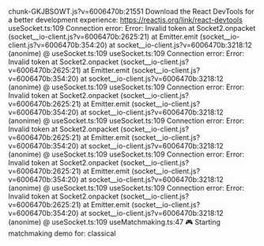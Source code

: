 chunk-GKJBSOWT.js?v=6006470b:21551 Download the React DevTools for a better development experience: https://reactjs.org/link/react-devtools
useSocket.ts:109 Connection error: Error: Invalid token
    at Socket2.onpacket (socket__io-client.js?v=6006470b:2625:21)
    at Emitter.emit (socket__io-client.js?v=6006470b:354:20)
    at socket__io-client.js?v=6006470b:3218:12
(anonime) @ useSocket.ts:109
useSocket.ts:109 Connection error: Error: Invalid token
    at Socket2.onpacket (socket__io-client.js?v=6006470b:2625:21)
    at Emitter.emit (socket__io-client.js?v=6006470b:354:20)
    at socket__io-client.js?v=6006470b:3218:12
(anonime) @ useSocket.ts:109
useSocket.ts:109 Connection error: Error: Invalid token
    at Socket2.onpacket (socket__io-client.js?v=6006470b:2625:21)
    at Emitter.emit (socket__io-client.js?v=6006470b:354:20)
    at socket__io-client.js?v=6006470b:3218:12
(anonime) @ useSocket.ts:109
useSocket.ts:109 Connection error: Error: Invalid token
    at Socket2.onpacket (socket__io-client.js?v=6006470b:2625:21)
    at Emitter.emit (socket__io-client.js?v=6006470b:354:20)
    at socket__io-client.js?v=6006470b:3218:12
(anonime) @ useSocket.ts:109
useSocket.ts:109 Connection error: Error: Invalid token
    at Socket2.onpacket (socket__io-client.js?v=6006470b:2625:21)
    at Emitter.emit (socket__io-client.js?v=6006470b:354:20)
    at socket__io-client.js?v=6006470b:3218:12
(anonime) @ useSocket.ts:109
useSocket.ts:109 Connection error: Error: Invalid token
    at Socket2.onpacket (socket__io-client.js?v=6006470b:2625:21)
    at Emitter.emit (socket__io-client.js?v=6006470b:354:20)
    at socket__io-client.js?v=6006470b:3218:12
(anonime) @ useSocket.ts:109
useMatchmaking.ts:47 🎮 Starting matchmaking demo for: classical
